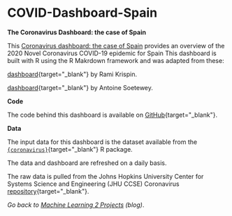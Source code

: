 # COVID-Dashboard-Spain

**The Coronavirus Dashboard: the case of Spain**

This [Coronavirus dashboard: the case of Spain](https://www.antoinesoetewey.com/files/coronavirus-dashboard.html) provides an overview of the 2020 Novel Coronavirus COVID-19 epidemic for Spain This dashboard is built with R using the R Makrdown framework and was adapted from these:

[dashboard](https://ramikrispin.github.io/coronavirus_dashboard/){target="_blank"} by Rami Krispin.

[dashboard](https://www.antoinesoetewey.com/files/coronavirus-dashboard.html){target="_blank"} by Antoine Soetewey.

**Code**

The code behind this dashboard is available on [GitHub](https://github.com/AntoineSoetewey/coronavirus_dashboard){target="_blank"}.

**Data**

The input data for this dashboard is the dataset available from the [`{coronavirus}`](https://raw.githubusercontent.com/RamiKrispin/coronavirus/master/csv/coronavirus.csv){target="_blank"} R package. 

The data and dashboard are refreshed on a daily basis.

The raw data is pulled from the Johns Hopkins University Center for Systems Science and Engineering (JHU CCSE) Coronavirus [repository](https://github.com/RamiKrispin/coronavirus-csv){target="_blank"}.

*Go back to [Machine Learning 2 Projects](https://www.ml2projects.com/) (blog)*.
